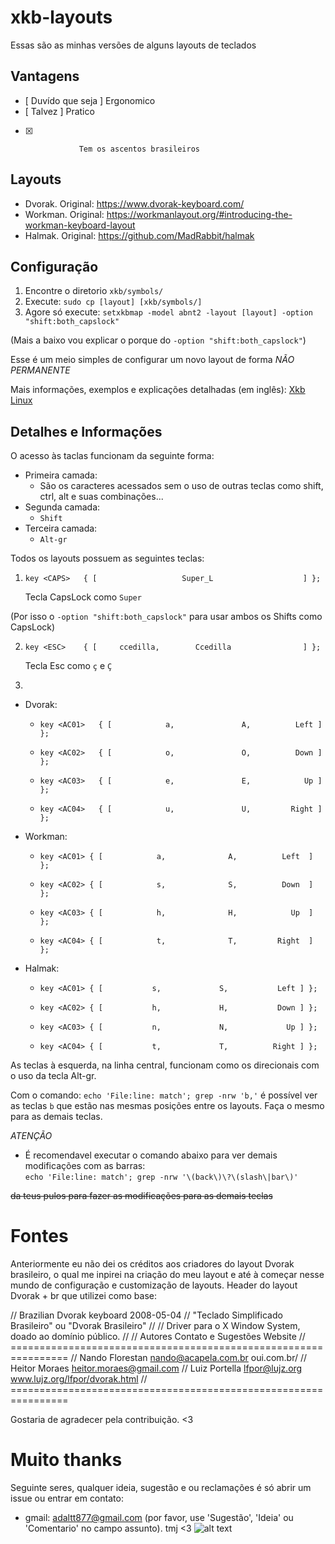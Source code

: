 # xkb-layouts
Essas são as minhas versões de alguns layouts de teclados

## Vantagens
- [ Duvído que seja ] Ergonomico                  
- [ Talvez ]          Pratico                     
- [X]                 Tem os ascentos brasileiros 

## Layouts
* Dvorak. Original: https://www.dvorak-keyboard.com/
* Workman. Original: https://workmanlayout.org/#introducing-the-workman-keyboard-layout
* Halmak. Original: https://github.com/MadRabbit/halmak

## Configuração
1. Encontre o diretorio `xkb/symbols/`
2. Execute: `sudo cp [layout] [xkb/symbols/]`
3. Agore só execute: `setxkbmap -model abnt2 -layout [layout] -option "shift:both_capslock"`

(Mais a baixo vou explicar o porque do `-option "shift:both_capslock"`)

Esse é um meio simples de configurar um novo layout de forma *NÃO PERMANENTE*

Mais informações, exemplos e explicações detalhadas (em inglês): 
[Xkb Linux](https://medium.com/@damko/a-simple-humble-but-comprehensive-guide-to-xkb-for-linux-6f1ad5e13450)

## Detalhes e Informações

O acesso às taclas funcionam da seguinte forma:
* Primeira camada: 
  * São os caracteres acessados sem o uso de outras teclas como shift, ctrl, alt e suas combinações...
* Segunda camada:
  * `Shift`
* Terceira camada:
  * `Alt-gr`

Todos os layouts possuem as seguintes teclas:

1. `key <CAPS>   { [                   Super_L                    ] };`

   Tecla CapsLock como `Super`
   
  (Por isso o `-option "shift:both_capslock"` para usar ambos os Shifts como CapsLock)
  
2. `key <ESC>    { [     ccedilla,        Ccedilla                ] };`

   Tecla Esc como `ç` e `Ç`
   
3.
* Dvorak:
  * `key <AC01>   { [            a,               A,          Left ] };`
  
  * `key <AC02>   { [            o,               O,          Down ] };`
  
  * `key <AC03>   { [            e,               E,            Up ] };`
  
  * `key <AC04>   { [            u,               U,         Right ] };`
  
* Workman:
  * `key <AC01> { [            a,              A,          Left  ] };`
  
  * `key <AC02> { [            s,              S,          Down  ] };`
  
  * `key <AC03> { [            h,              H,            Up  ] };`
  
  * `key <AC04> { [            t,              T,         Right  ] };`
  
* Halmak:
  * `key <AC01> { [           s,             S,           Left ] };`
  
  * `key <AC02> { [           h,             H,           Down ] };`
  
  * `key <AC03> { [           n,             N,             Up ] };`
  
  * `key <AC04> { [           t,             T,          Right ] };`
  
As teclas à esquerda, na linha central, funcionam como os direcionais com o uso da tecla Alt-gr.
  
Com o comando: `echo 'File:line: match'; grep -nrw 'b,'` é possível ver as teclas `b` que estão nas mesmas posições entre os layouts.
Faça o mesmo para as demais teclas. 

*ATENÇÃO*
* É recomendavel executar o comando abaixo para ver demais modificações com as barras:  
  `echo 'File:line: match'; grep -nrw '\(back\)\?\(slash\|bar\)'`
 
 <strike>da teus pulos para fazer as modificações para as demais teclas</strike>

# Fontes
Anteriormente eu não dei os créditos aos criadores do layout Dvorak brasileiro, o qual me inpirei na criação do meu layout e até à começar 
nesse mundo de configuração e customização de layouts.
Header do layout Dvorak + br que utilizei como base:

// Brazilian Dvorak keyboard                     2008-05-04
// "Teclado Simplificado Brasileiro" ou "Dvorak Brasileiro"
//
// Driver para o X Window System, doado ao domínio público.
//
// Autores          Contato e Sugestões           Website
// ================================================================
// Nando Florestan  nando@acapela.com.br          oui.com.br/
// Heitor Moraes    heitor.moraes@gmail.com
// Luiz Portella    lfpor@lujz.org                www.lujz.org/lfpor/dvorak.html
// ================================================================

Gostaria de agradecer pela contribuição. <3

# Muito thanks
  
Seguinte seres, qualquer ideia, sugestão e ou reclamações é só abrir um issue ou entrar em contato:
* gmail: adaltt877@gmail.com (por favor, use 'Sugestão', 'Ideia' ou 'Comentario' no campo assunto).
tmj <3
![alt text](https://68.media.tumblr.com/06ea570b99b4e449c5aebeec2c5b6e75/tumblr_oldiimQp4Z1va5dgko1_500.png)
